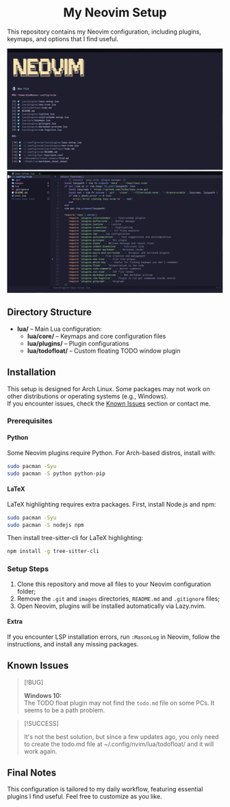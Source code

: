 <h1 align="center">My Neovim Setup</h1>

This repository contains my Neovim configuration, including plugins, keymaps, and options that I find useful.

![Catppuccin menu](./images/catppuccin-menu.png) 
![Syntax highlight](./images/syntax-highlight-and-neotree.png) 

## Directory Structure

- **lua/** – Main Lua configuration:
    - **lua/core/** – Keymaps and core configuration files
    - **lua/plugins/** – Plugin configurations
    - **lua/todofloat/** – Custom floating TODO window plugin

## Installation

This setup is designed for Arch Linux. Some packages may not work on other distributions or operating systems (e.g., Windows).  
If you encounter issues, check the [Known Issues](#known-issues) section or contact me.

### Prerequisites

#### Python

Some Neovim plugins require Python. For Arch-based distros, install with:

```bash
sudo pacman -Syu
sudo pacman -S python python-pip
```

#### LaTeX

LaTeX highlighting requires extra packages. First, install Node.js and npm:

```bash
sudo pacman -Syu
sudo pacman -S nodejs npm
```

Then install tree-sitter-cli for LaTeX highlighting:

```bash
npm install -g tree-sitter-cli
```

### Setup Steps

1. Clone this repository and move all files to your Neovim configuration folder;
2. Remove the `.git` and `images` directories, `README.md` and `.gitignore` files;
3. Open Neovim, plugins will be installed automatically via Lazy.nvim.

#### Extra

If you encounter LSP installation errors, run `:MasonLog` in Neovim, follow the instructions, and install any missing packages.

## Known Issues

> [!BUG]
>
> **Windows 10:**  
> The TODO float plugin may not find the `todo.md` file on some PCs. It seems to be a path problem.

> [!SUCCESS]
>
> It's not the best solution, but since a few updates ago, you only need to create the todo.md file at ~/.config/nvim/lua/todofloat/ and it will work again.

## Final Notes

This configuration is tailored to my daily workflow, featuring essential plugins I find useful. Feel free to customize as you like.
